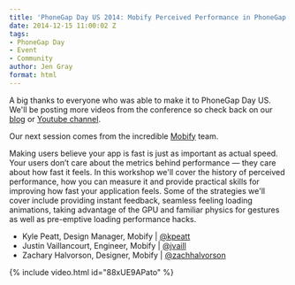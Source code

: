 ```yaml
---
title: 'PhoneGap Day US 2014: Mobify Perceived Performance in PhoneGap Apps'
date: 2014-12-15 11:00:02 Z
tags:
- PhoneGap Day
- Event
- Community
author: Jen Gray
format: html
---
```


A big thanks to everyone who was able to make it to PhoneGap Day US. We'll be posting more videos from the conference so check back on our [blog](https://phonegap.com/blog/tag/phonegap-day/) or [Youtube channel](https://www.youtube.com/user/PhoneGap).

Our next session comes from the incredible [Mobify](http://www.mobify.com/) team.

Making users believe your app is fast is just as important as actual speed. Your users don’t care about the metrics behind performance — they care about how fast it feels. In this workshop we'll cover the history of perceived performance, how you can measure it and provide practical skills for improving how fast your application feels. Some of the strategies we'll cover include providing instant feedback, seamless feeling loading animations, taking advantage of the GPU and familiar physics for gestures as well as pre-emptive loading performance hacks.

- Kyle Peatt, Design Manager, Mobify | [@kpeatt](https://twitter.com/kpeatt)
- Justin Vaillancourt, Engineer, Mobify | [@jvaill](https://twitter.com/jvaill)
- Zachary Halvorson, Designer, Mobify | [@zachhalvorson](https://twitter.com/zachhalvorson)

{% include video.html id="88xUE9APato" %}
